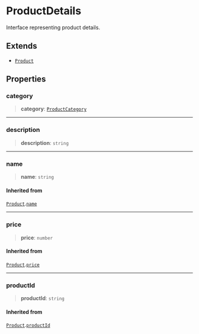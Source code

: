 # ProductDetails

Interface representing product details.

## Extends

- [`Product`](Product.md)

## Properties

### category

> **category**: [`ProductCategory`](../enumerations/ProductCategory.md)

***

### description

> **description**: `string`

***

### name

> **name**: `string`

#### Inherited from

[`Product`](Product.md).[`name`](Product.md#name)

***

### price

> **price**: `number`

#### Inherited from

[`Product`](Product.md).[`price`](Product.md#price)

***

### productId

> **productId**: `string`

#### Inherited from

[`Product`](Product.md).[`productId`](Product.md#productid)
